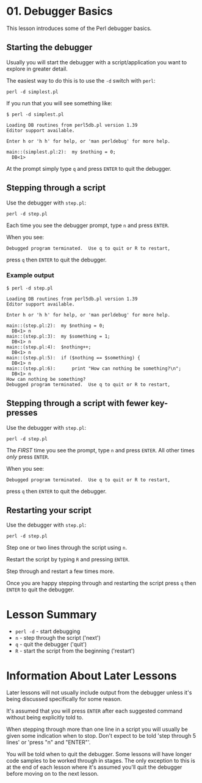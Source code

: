 # 01. Debugger Basics

This lesson introduces some of the Perl debugger basics.

## Starting the debugger

Usually you will start the debugger with a script/application you want to
explore in greater detail.

The easiest way to do this is to use the `-d` switch with `perl`:

    perl -d simplest.pl

If you run that you will see something like:

    $ perl -d simplest.pl
    
    Loading DB routines from perl5db.pl version 1.39
    Editor support available.
    
    Enter h or 'h h' for help, or 'man perldebug' for more help.
    
    main::(simplest.pl:2):  my $nothing = 0;
      DB<1> 

At the prompt simply type `q` and press `ENTER` to quit the debugger.

## Stepping through a script

Use the debugger with `step.pl`:

    perl -d step.pl

Each time you see the debugger prompt, type `n` and press `ENTER`.

When you see:

    Debugged program terminated.  Use q to quit or R to restart,

press `q` then `ENTER` to quit the debugger.

### Example output

    $ perl -d step.pl
    
    Loading DB routines from perl5db.pl version 1.39
    Editor support available.
    
    Enter h or 'h h' for help, or 'man perldebug' for more help.
    
    main::(step.pl:2):  my $nothing = 0;
      DB<1> n
    main::(step.pl:3):  my $something = 1;
      DB<1> n
    main::(step.pl:4):  $nothing++;
      DB<1> n
    main::(step.pl:5):  if ($nothing == $something) {
      DB<1> n
    main::(step.pl:6):      print "How can nothing be something?\n";
      DB<1> n
    How can nothing be something?
    Debugged program terminated.  Use q to quit or R to restart,

## Stepping through a script with fewer key-presses

Use the debugger with `step.pl`:

    perl -d step.pl

The *FIRST* time you see the prompt, type `n` and press `ENTER`.
All other times *only* press `ENTER`.

When you see:

    Debugged program terminated.  Use q to quit or R to restart,

press `q` then `ENTER` to quit the debugger.

## Restarting your script

Use the debugger with `step.pl`:

    perl -d step.pl

Step one or two lines through the script using `n`.

Restart the script by typing `R` and pressing `ENTER`.

Step through and restart a few times more.

Once you are happy stepping through and restarting the script
press `q` then `ENTER` to quit the debugger.

# Lesson Summary

* `perl -d` - start debugging
* `n` - step through the script ('next')
* `q` - quit the debugger ('quit')
* `R` - start the script from the beginning ('restart')

# Information About Later Lessons

Later lessons will not usually include output from the debugger unless it's
being discussed specifically for some reason.

It's assumed that you will press `ENTER` after each suggested command without
being explicitly told to.

When stepping through more than one line in a script you will usually be given
some indication when to stop. Don't expect to be told 'step through 5 lines'
or 'press "n" and "ENTER"'.

You will be told when to quit the debugger. Some lessons will have longer code
samples to be worked through in stages.
The only exception to this is at the end of each lesson where it's assumed
you'll quit the debugger before moving on to the next lesson.
